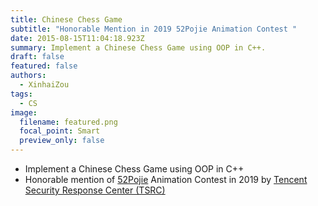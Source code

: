 ```yaml
---
title: Chinese Chess Game
subtitle: "Honorable Mention in 2019 52Pojie Animation Contest "
date: 2015-08-15T11:04:18.923Z
summary: Implement a Chinese Chess Game using OOP in C++.
draft: false
featured: false
authors:
  - XinhaiZou
tags:
  - CS
image:
  filename: featured.png
  focal_point: Smart
  preview_only: false
---
```

 - Implement a Chinese Chess Game using OOP in C++
 - Honorable mention of [52Pojie](https://www.52pojie.cn/) Animation Contest in 2019 by [Tencent Security Response Center (TSRC)](https://en.security.tencent.com/)